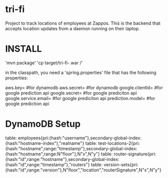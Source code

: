 tri-fi
======

Project to track locations of employees at Zappos. This is the backend that accepts location updates from a daemon running on their laptop.

INSTALL
=======
'mvn package'
'cp target/tri-fi-<version>.war <tomcat webapp>/'

in the classpath, you need a 'spring.properties' file that has the following properties:

aws.key=<aws key> #for dynamodb
aws.secret=<aws secret> #for dynamodb
google.clientId=<google client id> #for google prediction api
google.secret=<google secret> #for google prediciton api
google.service.email=<email> #for google prediciton api
prediction.model=<prediction model> #for google prediction api


DynamoDB Setup
==============
table: employees{pri:{hash:"username"},secondary-global-index:{hash:"hostname-index"},"realname"}
table: test-locations-2{pri:{hash:"hostname",range:"timestamp"},secondary-global-index:{hash:"hostname",range:N"floor"},N"x",N"y"}
table: router-signature{pri:{hash:"id",range:"hostname"},secondary-global-index:{hash:"id",range:"timestamp"},"routers"}
table: version-sets{pri:{hash:"id",range:"version"},N"floor","location","routerSignature",N"x",N"y"}

